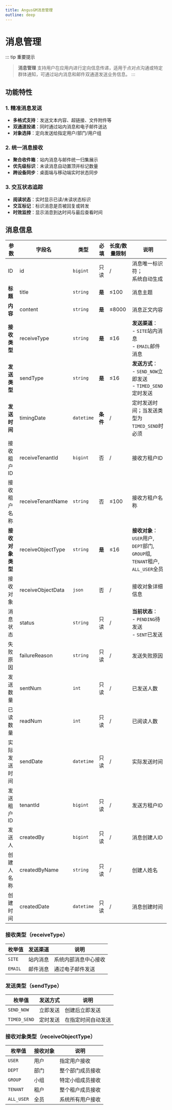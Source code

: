 ```yaml
---
title: AngusGM消息管理
outline: deep
---
```


# 消息管理

::: tip 重要提示
> **消息管理** 支持用户在应用内进行定向信息传递，适用于点对点沟通或特定群体通知，可通过站内消息和邮件双通道发送业务信息。
:::

## 功能特性

### 1. 精准消息发送
- **多格式支持**：发送文本内容、超链接、文件附件等
- **双通道投递**：同时通过站内消息和电子邮件送达
- **对象选择**：定向发送给指定用户/部门/用户组

### 2. 统一消息接收
- **聚合收件箱**：站内消息与邮件统一归集展示
- **优先级标识**：未读消息自动置顶并标记数量
- **跨设备同步**：桌面端与移动端实时状态同步

### 3. 交互状态追踪
- **阅读状态**：实时显示已读/未读状态标识
- **交互标记**：标识消息是否被回复或转发
- **时效监控**：显示消息到达时间与最后查看时间

## 消息信息

| 参数              | 字段名              | 类型         | 必填 | 长度/数量限制 | 说明                                                                   |
|-----------------|--------------------|--------------|----------|---------------|----------------------------------------------------------------------|
| ID              | id                | `bigint`     | 只读 | /             | 消息唯一标识符；<br/>系统自动生成                                                  |
| **标题**          | title             | `string`     | **是**   | ≤100          | 消息主题                                                                 |
| **内容**          | content           | `string`     | **是**   | ≤8000         | 消息正文内容                                                               |
| **接收类型**        | receiveType       | `string`     | **是**   | ≤16           | **发送渠道**：<br/>- `SITE`站内消息<br/>- `EMAIL`邮件消息                         |
| **发送类型**        | sendType          | `string`     | **是**   | ≤16           | **发送方式**：<br/>- `SEND_NOW`立即发送<br/>- `TIMED_SEND`定时发送                |
| **发送时间**        | timingDate        | `datetime`   | **条件** | /             | 定时发送时间；当发送类型为`TIMED_SEND`时必须                                        |
| 接收租户ID          | receiveTenantId   | `bigint`     | 否       | /             | 接收方租户ID                                                              |
| 接收租户名称         | receiveTenantName | `string`     | 否       | ≤100          | 接收方租户名称                                                              |
| **接收对象类型**     | receiveObjectType | `string`     | **是**   | ≤16           | **接收对象**：<br/>`USER`用户, `DEPT`部门, `GROUP`组, `TENANT`租户, `ALL_USER`全员 |
| 接收对象            | receiveObjectData | `json`       | 否       | /             | 接收对象详细信息                                                             |
| 消息状态            | status            | `string`     | 只读 | /             | **当前状态**：<br/>- `PENDING`待发送<br/>- `SENT`已发送                         |
| 失败原因            | failureReason     | `string`     | 只读 | /             | 发送失败原因                                                               |
| 发送数量            | sentNum           | `int`        | 只读 | /             | 已发送人数                                                                |
| 已读数量            | readNum           | `int`        | 只读 | /             | 已阅读人数                                                                |
| 实际发送时间         | sendDate          | `datetime`   | 只读 | /             | 实际发送时间                                                               |
| 发送租户ID          | tenantId          | `bigint`     | 只读 | /             | 发送方租户ID                                                              |
| 发送人             | createdBy         | `bigint`     | 只读 | /             | 消息创建人ID                                                              |
| 创建人名称           | createdByName     | `string`     | 只读 | /             | 创建人姓名                                                                |
| 创建时间            | createdDate       | `datetime`   | 只读 | /             | 消息创建时间                                                               |

### 接收类型（receiveType）
| 枚举值   | 发送渠道   | 说明                     |
|----------|------------|--------------------------|
| `SITE`   | 站内消息   | 系统内部消息中心接收     |
| `EMAIL`  | 邮件消息   | 通过电子邮件发送         |

### 发送类型（sendType）
| 枚举值        | 发送方式   | 说明                     |
|---------------|------------|--------------------------|
| `SEND_NOW`    | 立即发送   | 创建后立即发送           |
| `TIMED_SEND`  | 定时发送   | 在指定时间自动发送       |

### 接收对象类型（receiveObjectType）
| 枚举值       | 接收对象   | 说明                     |
|--------------|------------|--------------------------|
| `USER`       | 用户       | 指定用户接收             |
| `DEPT`       | 部门       | 整个部门成员接收         |
| `GROUP`      | 小组       | 特定小组成员接收         |
| `TENANT`     | 租户       | 整个租户成员接收         |
| `ALL_USER`   | 全员       | 系统所有用户接收         |

